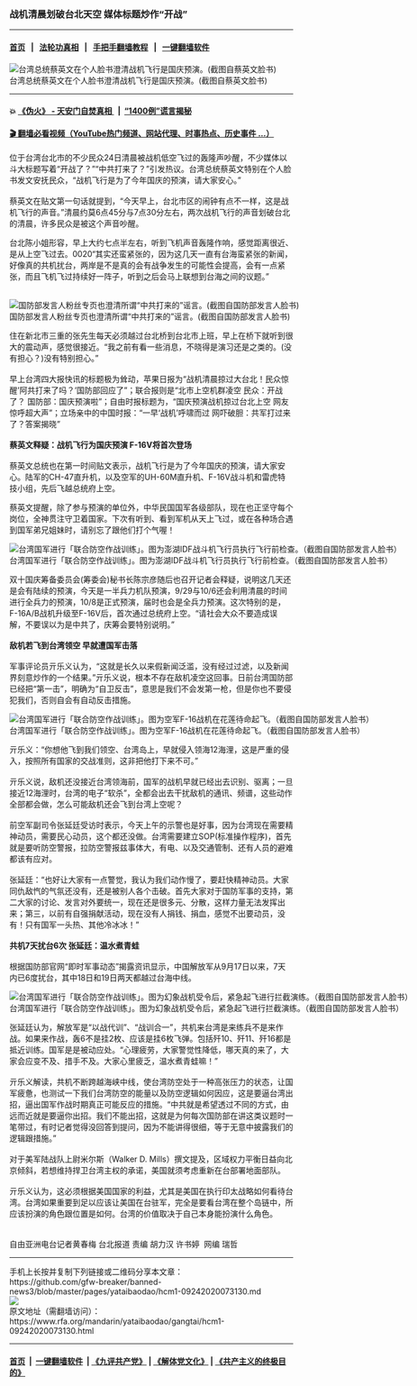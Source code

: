 ### 战机清晨划破台北天空 媒体标题炒作“开战”
------------------------

#### [首页](https://github.com/gfw-breaker/banned-news3/blob/master/README.md) &nbsp;&nbsp;|&nbsp;&nbsp; [法轮功真相](https://github.com/begood0513/basic/blob/master/README.md)  &nbsp;&nbsp;|&nbsp;&nbsp; [手把手翻墙教程](https://github.com/gfw-breaker/guides/wiki)  &nbsp;&nbsp;|&nbsp;&nbsp; [一键翻墙软件](https://github.com/gfw-breaker/nogfw/blob/master/README.md)  



<div id="headerimg">
 <img alt="台湾总统蔡英文在个人脸书澄清战机飞行是国庆预演。(截图自蔡英文脸书)" src="https://www.rfa.org/mandarin/yataibaodao/gangtai/hcm1-09242020073130.html/97525e7465e55831_8521fb.jpeg/@@images/c1f9a33a-1206-40f6-a6f1-d7e595312d9c.jpeg" title="台湾总统蔡英文在个人脸书澄清战机飞行是国庆预演。(截图自蔡英文脸书)"/>
 <div id="headerimgcontents">
  <div id="headerimgcaption">
   <span>
    台湾总统蔡英文在个人脸书澄清战机飞行是国庆预演。(截图自蔡英文脸书)
   </span>
   <!-- zoomattribute -->
  </div>
  <!-- headerimgcaption -->
 </div>
 <!-- headerimagecontents -->
</div>

<hr/>


#### 💥 [《伪火》 - 天安门自焚真相 ](http://158.247.195.190:10000/videos/blog/weihuo.html)&nbsp; |&nbsp; [“1400例”谎言揭秘  ](http://158.247.195.190:10000/videos/blog/jiexi1400.html)

#### [ 🎬  翻墙必看视频（YouTube热门频道、网站代理、时事热点、历史事件 ...）](https://github.com/gfw-breaker/links/blob/master/banned.md)

<div id="storytext">
 <div>
  <div class="slot_header">
  </div>
 </div>
 <p>
 </p>
 <p>
  位于台湾台北市的不少民众24日清晨被战机低空飞过的轰隆声吵醒，不少媒体以斗大标题写着“开战了？”“中共打来了？”引发热议。台湾总统蔡英文特别在个人脸书发文安抚民众，“战机飞行是为了今年国庆的预演，请大家安心。”
  <br/>
  <br/>
  蔡英文在贴文第一句话就提到，“今天早上，台北市区的闹钟有点不一样，这是战机飞行的声音。”清晨约莫6点45分与7点30分左右，两次战机飞行的声音划破台北的清晨，许多民众是被这个声音吵醒。
 </p>
 <p>
 </p>
 <p>
 </p>
 <p>
  台北陈小姐形容，早上大约七点半左右，听到飞机声音轰隆作响，感觉距离很近、是从上空飞过去。0020“其实还蛮紧张的，因为这几天一直有台海蛮紧张的新闻，好像真的共机扰台，两岸是不是真的会有战争发生的可能性会提高，会有一点紧张，而且飞机飞过持续好一阵子，听到之后会马上联想到台海之间的议题。”
  <br/>
  <br/>
 </p>
 <p>
  <div class="image-inline captioned" style="width:878px;">
   <div style="width:878px;">
    <img alt="国防部发言人粉丝专页也澄清所谓“中共打来的”谣言。(截图自国防部发言人脸书)" src="https://www.rfa.org/mandarin/yataibaodao/gangtai/hcm1-09242020073130.html/570b963290e8767c8a004eba_fb.jpeg" title="国防部发言人粉丝专页也澄清所谓“中共打来的”谣言。(截图自国防部发言人脸书)"/>
   </div>
   <div class="image-caption">
    <span style="width:878px;">
     国防部发言人粉丝专页也澄清所谓“中共打来的”谣言。(截图自国防部发言人脸书)
    </span>
    <span class="copyright">
    </span>
   </div>
  </div>
 </p>
 <p>
  住在新北市三重的张先生每天必须越过台北桥到台北市上班，早上在桥下就听到很大的震动声，感觉很接近。“我之前有看一些消息，不晓得是演习还是之类的。(没有担心？)没有特别担心。”
  <br/>
  <br/>
  早上台湾四大报快讯的标题极为耸动，苹果日报为“战机清晨掠过大台北！民众惊醒’阿共打来了吗？’国防部回应了”；联合报则是“北市上空机群凌空 民众：开战了？ 国防部：国庆预演啦”；自由时报标题为，“国庆预演战机掠过台北上空 网友惊呼超大声”；立场亲中的中国时报：“一早‘战机’呼啸而过 网吓破胆：共军打过来了？答案揭晓”
  <br/>
  <br/>
  <b>
   蔡英文释疑：战机飞行为国庆预演 F-16V将首次登场
  </b>
  <br/>
  <br/>
  蔡英文总统也在第一时间贴文表示，战机飞行是为了今年国庆的预演，请大家安心。陆军的CH-47直升机，以及空军的UH-60M直升机、F-16V战斗机和雷虎特技小组，先后飞越总统府上空。
 </p>
 <p>
  蔡英文提醒，除了参与预演的单位外，中华民国国军各级部队，现在也正坚守每个岗位，全神贯注守卫着国家。下次有听到、看到军机从天上飞过，或在各种场合遇到国军弟兄姐妹时，请别忘了跟他们打个气喔！
 </p>
 <p>
 </p>
 <p>
  <div class="image-inline captioned" style="width:2048px;">
   <div style="width:2048px;">
    <img alt="台湾国军进行「联合防空作战训练」。图为澎湖IDF战斗机飞行员执行飞行前检查。（截图自国防部发言人脸书）" src="https://www.rfa.org/mandarin/yataibaodao/gangtai/hcm1-09242020073130.html/119989198_3512133945516565_524281960075401277_o.jpg" title="台湾国军进行「联合防空作战训练」。图为澎湖IDF战斗机飞行员执行飞行前检查。（截图自国防部发言人脸书）"/>
   </div>
   <div class="image-caption">
    <span style="width:2048px;">
     台湾国军进行「联合防空作战训练」。图为澎湖IDF战斗机飞行员执行飞行前检查。（截图自国防部发言人脸书）
    </span>
    <span class="copyright">
    </span>
   </div>
  </div>
 </p>
 <p>
  双十国庆筹备委员会(筹委会)秘书长陈宗彦随后也召开记者会释疑，说明这几天还是会有陆续的预演，今天是一半兵力机队预演，9/29与10/6还会利用清晨的时间进行全兵力的预演，10/8是正式预演，届时也会是全兵力预演。这次特别的是，F-16A/B战机升级至F-16V后，首次通过总统府上空。“请社会大众不要造成误解，不要误以为是中共了，庆筹会要特别说明。”
  <br/>
  <br/>
  <b>
   敌机若飞到台湾领空 早就遭国军击落
  </b>
  <br/>
  <br/>
  军事评论员亓乐义认为，“这就是长久以来假新闻泛滥，没有经过过滤，以及新闻界刻意炒作的一个结果。”亓乐义说，根本不存在敌机凌空这回事。日前台湾国防部已经把“第一击”，明确为“自卫反击”，意思是我们不会发第一枪，但是你也不要侵犯我们，否则自会有自动反击措施。
 </p>
 <p>
 </p>
 <p>
  <div class="image-inline captioned" style="width:2048px;">
   <div style="width:2048px;">
    <img alt="台湾国军进行「联合防空作战训练」。图为空军F-16战机在花莲待命起飞。（截图自国防部发言人脸书）" src="https://www.rfa.org/mandarin/yataibaodao/gangtai/hcm1-09242020073130.html/119795294_3512133892183237_9160258423926051444_o.jpg" title="台湾国军进行「联合防空作战训练」。图为空军F-16战机在花莲待命起飞。（截图自国防部发言人脸书）"/>
   </div>
   <div class="image-caption">
    <span style="width:2048px;">
     台湾国军进行「联合防空作战训练」。图为空军F-16战机在花莲待命起飞。（截图自国防部发言人脸书）
    </span>
    <span class="copyright">
    </span>
   </div>
  </div>
 </p>
 <p>
  亓乐义：“你想他飞到我们领空、台湾岛上，早就侵入领海12海浬，这是严重的侵入，按照所有国家的交战准则，这非把他打下来不可。”
  <br/>
  <br/>
  亓乐义说，敌机还没接近台湾领海前，国军的战机早就已经出去识别、驱离；一旦接近12海浬时，台湾的电子“软杀”，全都会出去干扰敌机的通讯、频谱，这些动作全部都会做，怎么可能敌机还会飞到台湾上空呢？
  <br/>
  <br/>
  前空军副司令张延廷受访时表示，今天上午的示警也是好事，因为台湾现在需要精神动员，需要民心动员，这个都还没做。台湾需要建立SOP(标准操作程序)，首先就是要听防空警报，拉防空警报兹事体大，有电、以及交通管制、还有人员的避难都该有应对。
  <br/>
  <br/>
  张延廷：“也好让大家有一点警觉，我认为我们动作慢了，要赶快精神动员。大家同仇敌忾的气氛还没有，还是被别人各个击破。首先大家对于国防军事的支持，第二大家的讨论、发言对外要统一，现在还是很多元、分散，这样力量无法发挥出来；第三，以前有自强捐献活动，现在没有人捐钱、捐血，感觉不出要动员，没有！只有国军一头热、其他冷冰冰！”
  <br/>
  <br/>
  <b>
   共机7天扰台6次 张延廷：温水煮青蛙
  </b>
  <br/>
  <br/>
  根据国防部官网“即时军事动态”揭露资讯显示，中国解放军从9月17日以来，7天内已6度扰台，其中18日和19日两天都越过台海中线。
 </p>
 <p>
 </p>
 <p>
  <div class="image-inline captioned" style="width:2048px;">
   <div style="width:2048px;">
    <img alt="台湾国军进行「联合防空作战训练」。图为幻象战机受令后，紧急起飞进行拦截演练。（截图自国防部发言人脸书）" src="https://www.rfa.org/mandarin/yataibaodao/gangtai/hcm1-09242020073130.html/119857855_3512134078849885_5134642952103632546_o.jpg" title="台湾国军进行「联合防空作战训练」。图为幻象战机受令后，紧急起飞进行拦截演练。（截图自国防部发言人脸书）"/>
   </div>
   <div class="image-caption">
    <span style="width:2048px;">
     台湾国军进行「联合防空作战训练」。图为幻象战机受令后，紧急起飞进行拦截演练。（截图自国防部发言人脸书）
    </span>
    <span class="copyright">
    </span>
   </div>
  </div>
 </p>
 <p>
  张延廷认为，解放军是“以战代训”、“战训合一”，共机来台湾是来练兵不是来作战。如果来作战，轰6不是挂2枚、应该是挂6枚飞弹。包括歼10、歼11、歼16都是抵近训练。国军是是被动应处。“心理疲劳，大家警觉性降低，哪天真的来了，大家会应变不及、措手不及。大家心里疲乏，温水煮青蛙嘛！”
  <br/>
  <br/>
  亓乐义解读，共机不断跨越海峡中线，使台湾防空处于一种高张压力的状态，让国军疲惫，也测试一下我们台湾防空的能量以及防空逻辑如何因应，这是要逼台湾出招，逼出国军作战时期真正可能反应的措施。“中共就是希望透过不同的方式，由远而近就是要逼你出招。我们不能出招，这就是为何每次国防部在讲这类议题时一笔带过，有时记者觉得没回答到提问，因为不能讲得很细，等于无意中披露我们的逻辑跟措施。”
  <br/>
  <br/>
  对于美军陆战队上尉米尔斯（Walker D. Mills）撰文提及，区域权力平衡日益向北京倾斜，若想维持捍卫台湾主权的承诺，美国就须考虑重新在台部署地面部队。
  <br/>
  <br/>
  亓乐义认为，这必须根据美国国家的利益，尤其是美国在执行印太战略如何看待台湾。台湾如果重要到足以应该让美国在台驻军，完全是要看台湾在整个岛链中，所应该扮演的角色跟位置是如何。台湾的价值取决于自己本身能扮演什么角色。
  <br/>
  <br/>
  <br/>
  自由亚洲电台记者黄春梅 台北报道 责编 胡力汉 许书婷  网编 瑞哲
 </p>
</div>

<hr/>
手机上长按并复制下列链接或二维码分享本文章：<br/>
https://github.com/gfw-breaker/banned-news3/blob/master/pages/yataibaodao/hcm1-09242020073130.md <br/>
<a href='https://github.com/gfw-breaker/banned-news3/blob/master/pages/yataibaodao/hcm1-09242020073130.md'><img src='https://github.com/gfw-breaker/banned-news3/blob/master/pages/yataibaodao/hcm1-09242020073130.md.png'/></a> <br/>
原文地址（需翻墙访问）：https://www.rfa.org/mandarin/yataibaodao/gangtai/hcm1-09242020073130.html


------------------------
#### [首页](https://github.com/gfw-breaker/banned-news3/blob/master/README.md) &nbsp;|&nbsp; [一键翻墙软件](https://github.com/gfw-breaker/nogfw/blob/master/README.md) &nbsp;| [《九评共产党》](https://github.com/gfw-breaker/9ping.md/blob/master/README.md#九评之一评共产党是什么) | [《解体党文化》](https://github.com/gfw-breaker/jtdwh.md/blob/master/README.md) | [《共产主义的终极目的》](https://github.com/gfw-breaker/gczydzjmd.md/blob/master/README.md)


<img src='http://gfw-breaker.win/banned-news3/pages/yataibaodao/hcm1-09242020073130.md' width='0px' height='0px'/>